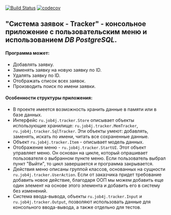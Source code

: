 [![Build Status](https://travis-ci.org/eskendarov/job4j_tracker.svg?branch=master)](https://travis-ci.org/eskendarov/job4j_tracker)
[![codecov](https://codecov.io/gh/eskendarov/job4j_tracker/branch/master/graph/badge.svg)](https://codecov.io/gh/eskendarov/job4j_tracker)

## "Система заявок - Tracker" - консольное приложение с пользовательским меню и использованием _DB PostgreSQL_.

#### Программа может:
- Добавлять заявку.
- Заменять заявку на новую заявку по ID.
- Удалять заявку по ID.
- Отображать список всех заявок.
- Производить поиск по имени заявки.

#### Особенности структуры приложения:
- В проекте имеется возможность хранить данные в памяти или в базе данных.
- Интерфейс `ru.job4j.tracker.Store` описывает объекты использующие хранилище: `ru.job4j.tracker.MemTracker`, `ru.job4j.tracker.SqlTracker`. Эти объекты умеют: добавлять, заменять, искать по имени, читать все сохраненные данные.
- Объект `ru.job4j.tracker.Item` - описывает модель данных.
- Отображение меню - `ru.job4j.tracker.StartUI`. Этот объект управляет меню. Он основан на цикле, который опрашивает пользователя о выбранном пункте меню. Если пользователь выбрал пункт "Выйти", то цикл завершается и программа закрывается.
- Действия меню описаны группой классов, основанных на сущности `ru.job4j.tracker.UserAction`. Если от заказчика придет требование добавить новое действие, благодаря ООП мы можем добавить еще один элемент на основе этого элемента и добавить его в систему без изменений.
- Система ввода-вывода, объекты `ru.job4j.tracker.Input` и `ru.job4j.tracker.Output`, позволяют использовать данные для консольного ввода-вывода, а также отдельно для тестов.